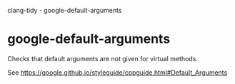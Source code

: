 clang-tidy - google-default-arguments

</div>

# google-default-arguments

Checks that default arguments are not given for virtual methods.

See
<https://google.github.io/styleguide/cppguide.html#Default_Arguments>
